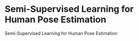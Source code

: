 # Semi-Supervised Learning for Human Pose Estimation

Semi-Supervised Learning for Human Pose Estimation
